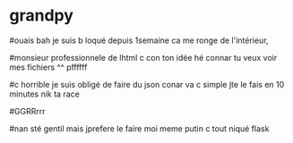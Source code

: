 # grandpy

#ouais bah je suis b loqué depuis 1semaine ca me ronge de l'intérieur,

#monsieur professionnele de lhtml c con ton idée hé connar tu veux voir mes fichiers ^^ pffffff

#c horrible je suis obligé de faire du json conar va c simple jte le fais en 10 minutes nik ta race

#GGRRrrr

#nan sté gentil mais jprefere le faire moi meme putin c tout niqué flask
